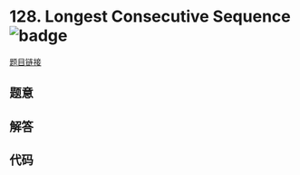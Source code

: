 # 128. Longest Consecutive Sequence ![badge](https://img.shields.io/badge/-hard-red?style=flat-square)

[题目链接](https://leetcode.com/problems/longest-consecutive-sequence)

## 题意

## 解答

## 代码


